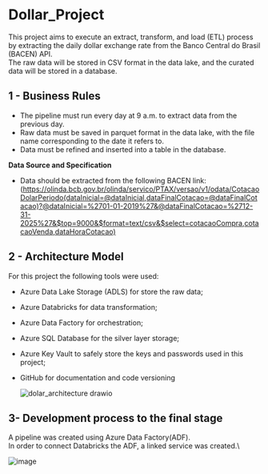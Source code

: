 # Dollar_Project
This project aims to execute an extract, transform, and load (ETL) process by extracting the daily dollar exchange rate from the Banco Central do Brasil (BACEN) API.\
The raw data will be stored in CSV format in the data lake, and the curated data will be stored in a database.

## 1 - Business Rules
- The pipeline must run every day at 9 a.m. to extract data from the previous day.
- Raw data must be saved in parquet format in the data lake, with the file name corresponding to the date it refers to.
- Data must be refined and inserted into a table in the database.

**Data Source and Specification**
- Data should be extracted from the following BACEN link: (https://olinda.bcb.gov.br/olinda/servico/PTAX/versao/v1/odata/CotacaoDolarPeriodo(dataInicial=@dataInicial,dataFinalCotacao=@dataFinalCotacao)?@dataInicial=%2701-01-2019%27&@dataFinalCotacao=%2712-31-2025%27&$top=9000&$format=text/csv&$select=cotacaoCompra,cotacaoVenda,dataHoraCotacao)

## 2 - Architecture Model
For this project the following tools were used:
- Azure Data Lake Storage (ADLS) for store the raw data;
- Azure Databricks for data transformation;
- Azure Data Factory for orchestration;
- Azure SQL Database for the silver layer storage;
- Azure Key Vault to safely store the keys and passwords used in this project;
- GitHub for documentation and code versioning

  ![dolar_architecture drawio](https://github.com/Ingrid-Sollim/Projeto_dolar/assets/119446486/470f441f-c978-4475-8d39-1533b203e46c)



## 3- Development process to the final stage
A pipeline was created using Azure Data Factory(ADF).\
In order to connect Databricks the ADF, a linked service was created.\


![image](https://github.com/Ingrid-Sollim/Projeto_dolar/assets/1194464An86/96c537ff-3b41-46f6-be13-46275b6e7970)
